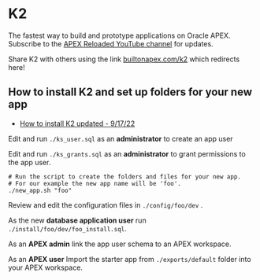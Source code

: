 # K2 

The fastest way to build and prototype applications on Oracle APEX. Subscribe to the [APEX Reloaded YouTube channel](https://www.youtube.com/channel/UC8cIGO-lRvWM-mPtJdO_9XQ) for updates.

Share K2 with others using the link [builtonapex.com/k2](builtonapex.com/k2) which redirects here!

## How to install K2 and set up folders for your new app

* [How to install K2 updated - 9/17/22](https://youtu.be/b5jL91Kej7E)

Edit and run ```./ks_user.sql``` as an **administrator** to create an app user

Edit and run ```./ks_grants.sql``` as an **administrator**  to grant permissions to the app user.

```
# Run the script to create the folders and files for your new app.
# For our example the new app name will be 'foo'.
./new_app.sh "foo"
```

Review and edit the configuration files in ```./config/foo/dev``` .

As the new **database application user** run ```./install/foo/dev/foo_install.sql```.

As an **APEX admin** link the app user schema to an APEX workspace.

As an **APEX user** Import the starter app from ```./exports/default``` folder into your APEX workspace.
